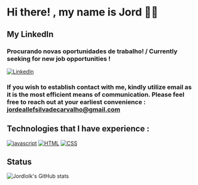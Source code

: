 
# Hi there! , my name is Jord 🖖🏻
## My LinkedIn
### Procurando novas oportunidades de trabalho! / Currently seeking for new job opportunities !
[![LinkedIn](https://img.shields.io/badge/LinkedIn-0077B5?style=for-the-badge&logo=linkedin&logoColor=white)](https://www.linkedin.com/in/jord-allef-383aba240/)
### If you wish to establish contact with me, kindly utilize email as it is the most efficient means of communication. Please feel free to reach out at your earliest convenience : jordeallefsilvadecarvalho@gmail.com
## Technologies that I have experience :
  

[![javascript](https://img.shields.io/badge/JavaScript-323330?style=for-the-badge&logo=javascript&logoColor=F7DF1E)](https://developer.mozilla.org/pt-BR/docs/Web/JavaScript)
[![HTML](https://img.shields.io/badge/HTML5-E34F26?style=for-the-badge&logo=html5&logoColor=white)](https://developer.mozilla.org/pt-BR/docs/Web/HTML)
[![CSS](https://img.shields.io/badge/CSS3-1572B6?style=for-the-badge&logo=css3&logoColor=white)](https://developer.mozilla.org/pt-BR/docs/Web/CSS)

## Status

![Jordlolk's GitHub stats](https://github-readme-stats.vercel.app/api?username=jordlolk&show_icons=true&theme=dark#gh-dark-mode-only)
